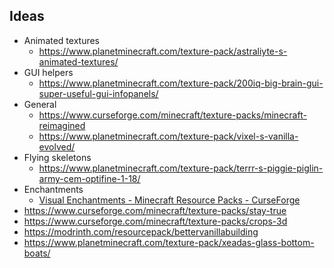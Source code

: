 
## Ideas

- Animated textures
	- https://www.planetminecraft.com/texture-pack/astraliyte-s-animated-textures/
- GUI helpers
	- https://www.planetminecraft.com/texture-pack/200iq-big-brain-gui-super-useful-gui-infopanels/
- General
	- https://www.curseforge.com/minecraft/texture-packs/minecraft-reimagined
	- https://www.planetminecraft.com/texture-pack/vixel-s-vanilla-evolved/
- Flying skeletons
	- https://www.planetminecraft.com/texture-pack/terrr-s-piggie-piglin-army-cem-optifine-1-18/
- Enchantments
	- [Visual Enchantments - Minecraft Resource Packs - CurseForge](https://www.curseforge.com/minecraft/texture-packs/visual-enchantments/screenshots)
- https://www.curseforge.com/minecraft/texture-packs/stay-true
- https://www.curseforge.com/minecraft/texture-packs/crops-3d
- https://modrinth.com/resourcepack/bettervanillabuilding
- https://www.planetminecraft.com/texture-pack/xeadas-glass-bottom-boats/